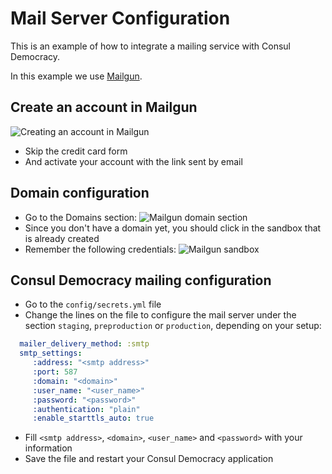 # Mail Server Configuration

This is an example of how to integrate a mailing service with Consul Democracy.

In this example we use [Mailgun](https://www.mailgun.com/).

## Create an account in Mailgun

![Creating an account in Mailgun](../../img/mailserver/mailgun-create-account.png)

* Skip the credit card form
* And activate your account with the link sent by email

## Domain configuration

* Go to the Domains section: ![Mailgun domain section](../../img/mailserver/mailgun-domains.png)
* Since you don't have a domain yet, you should click in the sandbox that is already created
* Remember the following credentials: ![Mailgun sandbox](../../img/mailserver/mailgun-sandbox.png)

## Consul Democracy mailing configuration

* Go to the `config/secrets.yml` file
* Change the lines on the file to configure the mail server under the section `staging`, `preproduction` or `production`, depending on your setup:

```yml
  mailer_delivery_method: :smtp
  smtp_settings:
     :address: "<smtp address>"
     :port: 587
     :domain: "<domain>"
     :user_name: "<user_name>"
     :password: "<password>"
     :authentication: "plain"
     :enable_starttls_auto: true
```

* Fill `<smtp address>`, `<domain>`, `<user_name>` and `<password>` with your information
* Save the file and restart your Consul Democracy application
